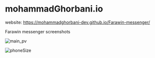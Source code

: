 # mohammadGhorbani.io

website: https://mohammadghorbani-dev.github.io/Farawin-messenger/

Farawin messenger screenshots

![main_pv](https://github.com/MohammadGhorbani-dev/mohammadGhorbani.io/assets/136791923/b62e4aa0-18d1-487c-9542-ca75a3a38fcb)

![phoneSize](https://github.com/MohammadGhorbani-dev/mohammadGhorbani.io/assets/136791923/d9ede8b9-0305-4b6d-85f8-1f4d5bd9816d)
